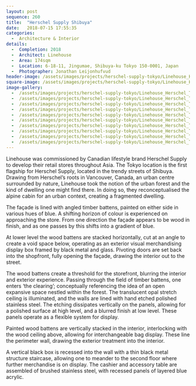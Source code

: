 ```yaml
---
layout: post
sequence: 260
title:  "Herschel Supply Shibuya"
date:   2018-07-15 17:55:35
categories:
  -  Architecture & Interior
details:
  -  Completion: 2018
  -  Architect: Linehouse
  -  Area: 174sqm
  -  Location: 6-18-11, Jingumae, Shibuya-ku Tokyo 150-0001, Japan
  -  Photographer: Jonathan Leijonhufvud
header-image: /assets/images/projects/herschel-supply-tokyo/Linehouse_Herschel_Tokyo_Store_0001_LO-RES.jpg
square-image: /assets/images/projects/herschel-supply-tokyo/Linehouse_Herschel_Tokyo_Store_0001_LO-RES_square.jpg
image-gallery:
  -  /assets/images/projects/herschel-supply-tokyo/Linehouse_Herschel_Tokyo_Store_0001_LO-RES.jpg
  -  /assets/images/projects/herschel-supply-tokyo/Linehouse_Herschel_Tokyo_Store_0002_LO-RES.jpg
  -  /assets/images/projects/herschel-supply-tokyo/Linehouse_Herschel_Tokyo_Store_0003_LO-RES.jpg
  -  /assets/images/projects/herschel-supply-tokyo/Linehouse_Herschel_Tokyo_Store_0004_LO-RES.jpg
  -  /assets/images/projects/herschel-supply-tokyo/Linehouse_Herschel_Tokyo_Store_0005_LO-RES.jpg
  -  /assets/images/projects/herschel-supply-tokyo/Linehouse_Herschel_Tokyo_Store_0006_LO-RES.jpg
  -  /assets/images/projects/herschel-supply-tokyo/Linehouse_Herschel_Tokyo_Store_0007_LO-RES.jpg
  -  /assets/images/projects/herschel-supply-tokyo/Linehouse_Herschel_Tokyo_Store_0008_LO-RES.jpg
  -  /assets/images/projects/herschel-supply-tokyo/Linehouse_Herschel_Tokyo_Store_0009_LO-RES.jpg	
  -  /assets/images/projects/herschel-supply-tokyo/Linehouse_Herschel_Tokyo_Store_0010_LO-RES.jpg
---
```

Linehouse was commissioned by Canadian lifestyle brand Herschel Supply to develop their retail stores throughout Asia. The Tokyo location is the first flagship for Herschel Supply, located in the trendy streets of Shibuya.    
Drawing from Herschel’s roots in Vancouver, Canada, an urban centre surrounded by nature, Linehouse took the notion of the urban forest and the kind of dwelling one might find there. In doing so, they reconceptualised the alpine cabin for an urban context, creating a fragmented dwelling.

The façade is lined with angled timber battens, painted on either side in various hues of blue. A shifting horizon of colour is experienced on approaching the store. From one direction the façade appears to be wood in finish, and as one passes by this shifts into a gradient of blue.

At lower level the wood battens are stacked horizontally, cut at an angle to create a void space below, operating as an exterior visual merchandising display box framed by black metal and glass. Pivoting doors are set back into the shopfront, fully opening the façade, drawing the interior out to the street.

The wood battens create a threshold for the storefront, blurring the interior and exterior experience. Passing through the field of timber battens, one enters ‘the clearing’; conceptually referencing the idea of an open expansive space nestled within the forest. The translucent opal stretch ceiling is illuminated, and the walls are lined with hand etched polished stainless steel. The etching dissipates vertically on the panels, allowing for a polished surface at high level, and a blurred finish at low level. These panels operate as a flexible system for display.

Painted wood battens are vertically stacked in the interior, interlocking with the wood ceiling above, allowing for interchangeable bag display. These line the perimeter wall, drawing the exterior treatment into the interior.

A vertical black box is recessed into the wall with a thin black metal structure staircase, allowing one to meander to the second floor where further merchandise is on display. The cashier and accessory table are assembled of brushed stainless steel, with recessed panels of layered blue acrylic. 
